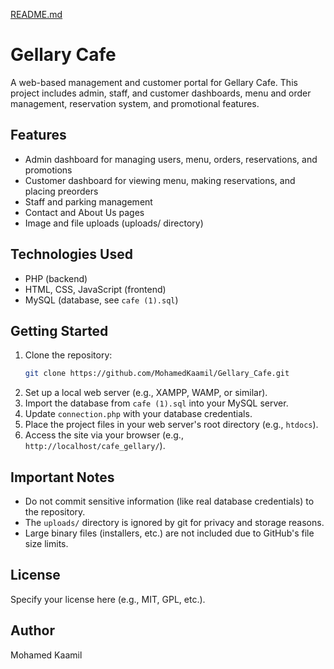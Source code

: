 [README.md](https://github.com/user-attachments/files/22211929/README.md)
# Gellary Cafe

A web-based management and customer portal for Gellary Cafe. This project includes admin, staff, and customer dashboards, menu and order management, reservation system, and promotional features.

## Features
- Admin dashboard for managing users, menu, orders, reservations, and promotions
- Customer dashboard for viewing menu, making reservations, and placing preorders
- Staff and parking management
- Contact and About Us pages
- Image and file uploads (uploads/ directory)

## Technologies Used
- PHP (backend)
- HTML, CSS, JavaScript (frontend)
- MySQL (database, see `cafe (1).sql`)

## Getting Started
1. Clone the repository:
   ```sh
   git clone https://github.com/MohamedKaamil/Gellary_Cafe.git
   ```
2. Set up a local web server (e.g., XAMPP, WAMP, or similar).
3. Import the database from `cafe (1).sql` into your MySQL server.
4. Update `connection.php` with your database credentials.
5. Place the project files in your web server's root directory (e.g., `htdocs`).
6. Access the site via your browser (e.g., `http://localhost/cafe_gellary/`).

## Important Notes
- Do not commit sensitive information (like real database credentials) to the repository.
- The `uploads/` directory is ignored by git for privacy and storage reasons.
- Large binary files (installers, etc.) are not included due to GitHub's file size limits.

## License
Specify your license here (e.g., MIT, GPL, etc.).

## Author
Mohamed Kaamil
